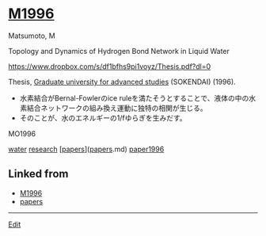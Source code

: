 # [M1996](M1996.md)

Matsumoto, M

Topology and Dynamics of Hydrogen Bond Network in Liquid Water

https://www.dropbox.com/s/df1bfhs9pi1voyz/Thesis.pdf?dl=0

Thesis, [Graduate university for advanced studies](https://www.soken.ac.jp/en/) (SOKENDAI) (1996).


* 水素結合がBernal-Fowlerのice ruleを満たそうとすることで、液体の中の水素結合ネットワークの組み換え運動に独特の相関が生じる。
* そのことが、水のエネルギーの1/fゆらぎを生みだす。

MO1996



[water](water.md) [research](research.md) [[papers](papers.md)]([papers](papers.md).md) [paper1996](paper1996.md) 


## Linked from

* [M1996](M1996.md)
* [papers](papers.md)


----
[Edit](https://github.com/vitroid/vitroid.github.io/edit/master/MD/M1996.md)
